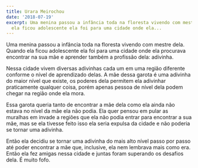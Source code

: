 ```yaml
---
title: Urara Meirochou
date: '2018-07-19'
excerpt: Uma menina passou a infância toda na floresta vivendo com mestre dela. Quando
  ela ficou adolescente ela foi para uma cidade onde ela...
---
```




Uma menina passou a infância toda na floresta vivendo com mestre dela. Quando ela ficou adolescente ela foi para uma cidade onde ela procurava encontrar na sua mãe e aprender também a profissão dela: adivinha.

Nessa cidade vivem diversas adivinhas cada um em uma região diferente conforme o nível de aprendizado delas. A mãe dessa garota é uma adivinha do maior nível que existe, os poderes dela permitem ela adivinhar praticamente qualquer coisa, porém apenas pessoa de nível dela podem chegar na região onde ela mora.

Essa garota queria tanto de encontrar a mãe dela como ela ainda não estava no nível da mãe ela não podia. Ela quer pensou em pular as muralhas em invade a regiões que ela não podia entrar para encontrar a sua mãe, mas se ela tivesse feito isso ela seria expulsa da cidade e não poderia se tornar uma adivinha.

Então ela decidiu se tornar uma adivinha do mais alto nível passo por passo até poder encontrar a mãe que, inclusive, ela nem lembrava mais como era. Então ela fez amigas nessa cidade e juntas foram superando os desafios dela. É muito fofo.

